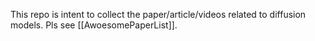 This repo is intent to collect the paper/article/videos related to diffusion models.
Pls see [[AwoesomePaperList]].